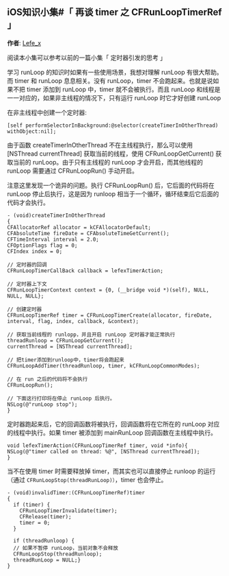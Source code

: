 iOS知识小集#「 再谈 timer 之 CFRunLoopTimerRef 」
----
**作者**: [Lefe_x](https://weibo.com/u/5953150140)

阅读本小集可以参考以前的一篇小集「 定时器引发的思考 」

学习 runLoop 的知识时如果有一些使用场景，我想对理解 runLoop 有很大帮助。而 timer 和 runLoop 息息相关。没有 runLoop，timer 不会跑起来。也就是说如果不把 timer 添加到 runLoop 中，timer 就不会被执行。而且 runLoop 和线程是一一对应的，如果非主线程的情况下，只有运行 runLoop 时它才好创建 runLoop

在非主线程中创建一个定时器:

```
[self performSelectorInBackground:@selector(createTimerInOtherThread) withObject:nil];
```

由于函数 createTimerInOtherThread 不在主线程执行，那么可以使用 [NSThread currentThread] 获取当前的线程，使用 CFRunLoopGetCurrent() 获取当前的 runLoop。由于只有主线程的 runLoop 才会开启，而其他线程的 runLoop 需要通过 CFRunLoopRun() 手动开启。

注意这里发现一个诡异的问题。执行 CFRunLoopRun() 后，它后面的代码将在 runLoop 停止后执行，这是因为 runloop 相当于一个循环，循环结束后它后面的代码才会执行。

```
- (void)createTimerInOtherThread
{
CFAllocatorRef allocator = kCFAllocatorDefault;
CFAbsoluteTime fireDate = CFAbsoluteTimeGetCurrent();
CFTimeInterval interval = 2.0;
CFOptionFlags flag = 0;
CFIndex index = 0;

// 定时器的回调
CFRunLoopTimerCallBack callback = lefexTimerAction;

// 定时器上下文
CFRunLoopTimerContext context = {0, (__bridge void *)(self), NULL, NULL, NULL};

// 创建定时器
CFRunLoopTimerRef timer = CFRunLoopTimerCreate(allocator, fireDate, interval, flag, index, callback, &context);

// 获取当前线程的 runlopp，并且开启 runLoop 定时器才能正常执行
threadRunloop = CFRunLoopGetCurrent();
currentThread = [NSThread currentThread];

// 把timer添加到runloop中，timer将会跑起来
CFRunLoopAddTimer(threadRunloop, timer, kCFRunLoopCommonModes);

// 在 run 之后的代码将不会执行
CFRunLoopRun();

// 下面这行打印将在停止 runLoop 后执行。
NSLog(@"runLoop stop");
}
```

定时器跑起来后，它的回调函数将被执行，回调函数将在它所在的 runLoop 对应的线程中执行。如果 timer 被添加到 mainRunLoop 回调函数在主线程中执行。

```
void lefexTimerAction(CFRunLoopTimerRef timer, void *info){
NSLog(@"timer called on thread: %@", [NSThread currentThread]);
}
```

当不在使用 timer 时需要释放掉 timer，而其实也可以直接停止 runloop 的运行 （通过 `CFRunLoopStop(threadRunLoop)）`，timer 也会停止。

```
- (void)invalidTimer:(CFRunLoopTimerRef)timer
{
  if (timer) {
    CFRunLoopTimerInvalidate(timer);
    CFRelease(timer);
    timer = 0;
  }

  if (threadRunloop) {
  // 如果不暂停 runLoop，当前对象不会释放
  CFRunLoopStop(threadRunloop);
  threadRunLoop = NULL;}
}
```